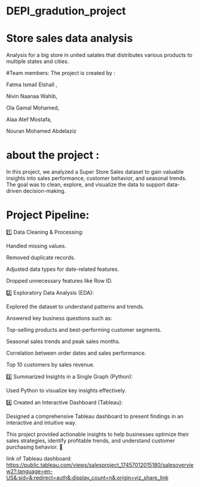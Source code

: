 # DEPI_gradution_project
# Store sales data analysis 

Analysis for a big store in united satates  that distributes various products to multiple states and cities.

#Team members:
The project is created by :

Fatma Ismail Elshall  , 

Nivin Naanaa Wahib, 

Ola Gamal Mohamed, 

Alaa Atef Mostafa, 

Nouran Mohamed Abdelaziz


# about the project :

In this project, we analyzed a Super Store Sales dataset to gain valuable insights into sales performance, customer behavior, and seasonal trends. The goal was to clean, explore, and visualize the data to support data-driven decision-making.

# Project Pipeline:

1️⃣ Data Cleaning & Processing:

Handled missing values.

Removed duplicate records.

Adjusted data types for date-related features.

Dropped unnecessary features like Row ID.


2️⃣ Exploratory Data Analysis (EDA):

Explored the dataset to understand patterns and trends.

Answered key business questions such as:

Top-selling products and best-performing customer segments.

Seasonal sales trends and peak sales months.

Correlation between order dates and sales performance.

Top 10 customers by sales revenue.



3️⃣ Summarized Insights in a Single Graph (Python):

Used Python to visualize key insights effectively.


4️⃣ Created an Interactive Dashboard (Tableau):

Designed a comprehensive Tableau dashboard to present findings in an interactive and intuitive way.


This project provided actionable insights to help businesses optimize their sales strategies, identify profitable trends, and understand customer purchasing behavior. 🚀

link of Tableau dashboard: https://public.tableau.com/views/salesproject_17457012015180/salesoverview2?:language=en-US&:sid=&:redirect=auth&:display_count=n&:origin=viz_share_link

 
